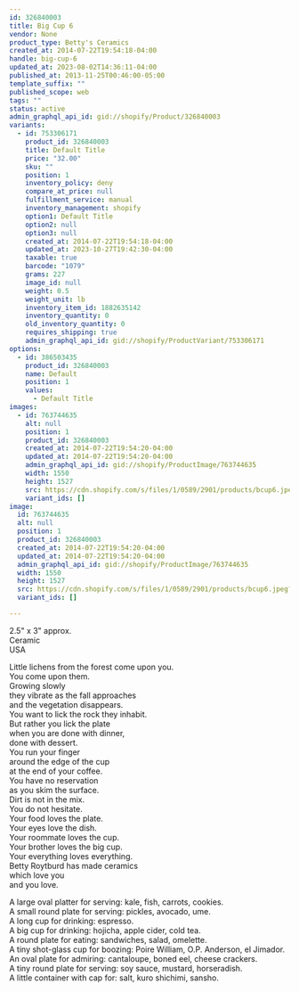```yaml
---
id: 326840003
title: Big Cup 6
vendor: None
product_type: Betty's Ceramics
created_at: 2014-07-22T19:54:18-04:00
handle: big-cup-6
updated_at: 2023-08-02T14:36:11-04:00
published_at: 2013-11-25T00:46:00-05:00
template_suffix: ""
published_scope: web
tags: ""
status: active
admin_graphql_api_id: gid://shopify/Product/326840003
variants:
  - id: 753306171
    product_id: 326840003
    title: Default Title
    price: "32.00"
    sku: ""
    position: 1
    inventory_policy: deny
    compare_at_price: null
    fulfillment_service: manual
    inventory_management: shopify
    option1: Default Title
    option2: null
    option3: null
    created_at: 2014-07-22T19:54:18-04:00
    updated_at: 2023-10-27T19:42:30-04:00
    taxable: true
    barcode: "1079"
    grams: 227
    image_id: null
    weight: 0.5
    weight_unit: lb
    inventory_item_id: 1882635142
    inventory_quantity: 0
    old_inventory_quantity: 0
    requires_shipping: true
    admin_graphql_api_id: gid://shopify/ProductVariant/753306171
options:
  - id: 386503435
    product_id: 326840003
    name: Default
    position: 1
    values:
      - Default Title
images:
  - id: 763744635
    alt: null
    position: 1
    product_id: 326840003
    created_at: 2014-07-22T19:54:20-04:00
    updated_at: 2014-07-22T19:54:20-04:00
    admin_graphql_api_id: gid://shopify/ProductImage/763744635
    width: 1550
    height: 1527
    src: https://cdn.shopify.com/s/files/1/0589/2901/products/bcup6.jpeg?v=1406073260
    variant_ids: []
image:
  id: 763744635
  alt: null
  position: 1
  product_id: 326840003
  created_at: 2014-07-22T19:54:20-04:00
  updated_at: 2014-07-22T19:54:20-04:00
  admin_graphql_api_id: gid://shopify/ProductImage/763744635
  width: 1550
  height: 1527
  src: https://cdn.shopify.com/s/files/1/0589/2901/products/bcup6.jpeg?v=1406073260
  variant_ids: []

---
```


2.5" x 3" approx.  
Ceramic   
USA

Little lichens from the forest come upon you.  
You come upon them.  
Growing slowly  
they vibrate as the fall approaches  
and the vegetation disappears.  
You want to lick the rock they inhabit.  
But rather you lick the plate  
when you are done with dinner,  
done with dessert.  
You run your finger  
around the edge of the cup  
at the end of your coffee.  
You have no reservation  
as you skim the surface.  
Dirt is not in the mix.  
You do not hesitate.  
Your food loves the plate.  
Your eyes love the dish.  
Your roommate loves the cup.  
Your brother loves the big cup.  
Your everything loves everything.  
Betty Roytburd has made ceramics  
which love you  
and you love.  
  
A large oval platter for serving: kale, fish, carrots, cookies.  
A small round plate for serving: pickles, avocado, ume.  
A long cup for drinking: espresso.  
A big cup for drinking: hojicha, apple cider, cold tea.  
A round plate for eating: sandwiches, salad, omelette.  
A tiny shot-glass cup for boozing: Poire William, O.P. Anderson, el Jimador.  
An oval plate for admiring: cantaloupe, boned eel, cheese crackers.  
A tiny round plate for serving: soy sauce, mustard, horseradish.  
A little container with cap for: salt, kuro shichimi, sansho.